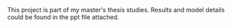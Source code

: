 This project is part of my master's thesis studies. Results and model details could be found in the ppt file attached.
